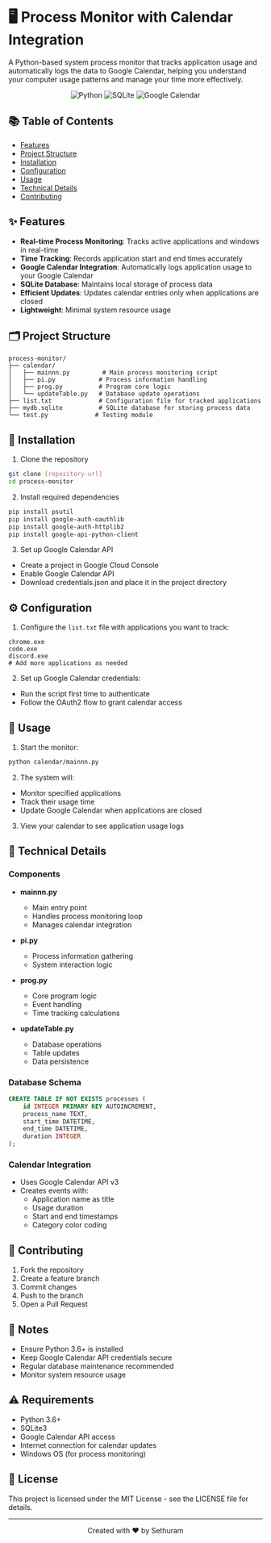 # 🖥️ Process Monitor with Calendar Integration

A Python-based system process monitor that tracks application usage and automatically logs the data to Google Calendar, helping you understand your computer usage patterns and manage your time more effectively.

<div align="center">

![Python](https://img.shields.io/badge/Python-FFD43B?style=for-the-badge&logo=python&logoColor=blue)
![SQLite](https://img.shields.io/badge/SQLite-07405E?style=for-the-badge&logo=sqlite&logoColor=white)
![Google Calendar](https://img.shields.io/badge/Google_Calendar-4285F4?style=for-the-badge&logo=google-calendar&logoColor=white)

</div>

## 📚 Table of Contents
- [Features](#features)
- [Project Structure](#project-structure)
- [Installation](#installation)
- [Configuration](#configuration)
- [Usage](#usage)
- [Technical Details](#technical-details)
- [Contributing](#contributing)

## ✨ Features

- **Real-time Process Monitoring**: Tracks active applications and windows in real-time
- **Time Tracking**: Records application start and end times accurately
- **Google Calendar Integration**: Automatically logs application usage to your Google Calendar
- **SQLite Database**: Maintains local storage of process data
- **Efficient Updates**: Updates calendar entries only when applications are closed
- **Lightweight**: Minimal system resource usage

## 🗂️ Project Structure

```
process-monitor/
├── calendar/
│   ├── mainnn.py         # Main process monitoring script
│   ├── pi.py            # Process information handling
│   ├── prog.py          # Program core logic
│   └── updateTable.py   # Database update operations
├── list.txt             # Configuration file for tracked applications
├── mydb.sqlite          # SQLite database for storing process data
└── test.py             # Testing module
```

## 🚀 Installation

1. Clone the repository
```bash
git clone [repository-url]
cd process-monitor
```

2. Install required dependencies
```bash
pip install psutil
pip install google-auth-oauthlib
pip install google-auth-httplib2
pip install google-api-python-client
```

3. Set up Google Calendar API
- Create a project in Google Cloud Console
- Enable Google Calendar API
- Download credentials.json and place it in the project directory

## ⚙️ Configuration

1. Configure the `list.txt` file with applications you want to track:
```text
chrome.exe
code.exe
discord.exe
# Add more applications as needed
```

2. Set up Google Calendar credentials:
- Run the script first time to authenticate
- Follow the OAuth2 flow to grant calendar access

## 📖 Usage

1. Start the monitor:
```bash
python calendar/mainnn.py
```

2. The system will:
- Monitor specified applications
- Track their usage time
- Update Google Calendar when applications are closed

3. View your calendar to see application usage logs

## 🔧 Technical Details

### Components

- **mainnn.py**
  - Main entry point
  - Handles process monitoring loop
  - Manages calendar integration

- **pi.py**
  - Process information gathering
  - System interaction logic

- **prog.py**
  - Core program logic
  - Event handling
  - Time tracking calculations

- **updateTable.py**
  - Database operations
  - Table updates
  - Data persistence

### Database Schema

```sql
CREATE TABLE IF NOT EXISTS processes (
    id INTEGER PRIMARY KEY AUTOINCREMENT,
    process_name TEXT,
    start_time DATETIME,
    end_time DATETIME,
    duration INTEGER
);
```

### Calendar Integration

- Uses Google Calendar API v3
- Creates events with:
  - Application name as title
  - Usage duration
  - Start and end timestamps
  - Category color coding

## 🤝 Contributing

1. Fork the repository
2. Create a feature branch
3. Commit changes
4. Push to the branch
5. Open a Pull Request

## 📝 Notes

- Ensure Python 3.6+ is installed
- Keep Google Calendar API credentials secure
- Regular database maintenance recommended
- Monitor system resource usage

## ⚠️ Requirements

- Python 3.6+
- SQLite3
- Google Calendar API access
- Internet connection for calendar updates
- Windows OS (for process monitoring)

## 📄 License

This project is licensed under the MIT License - see the LICENSE file for details.

---
<div align="center">

Created with ❤️ by Sethuram

</div>
